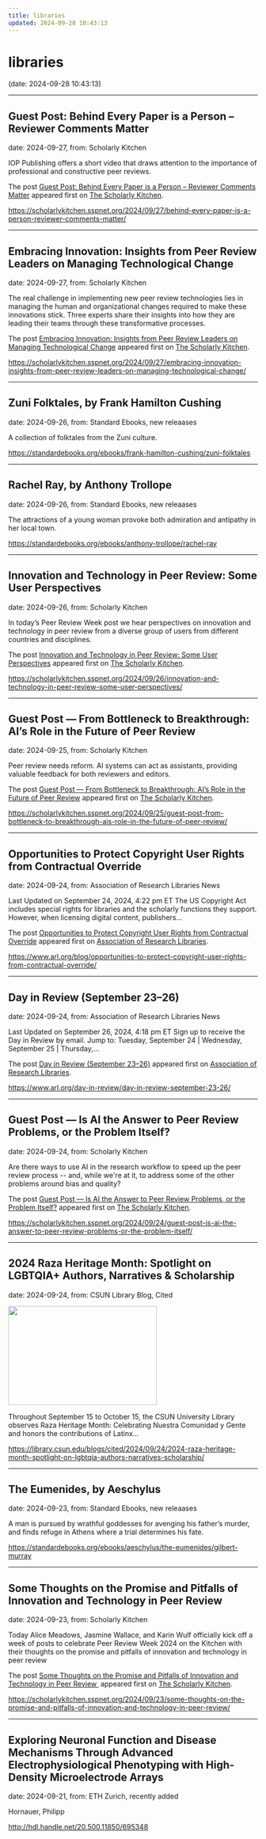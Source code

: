 ```yaml
---
title: libraries
updated: 2024-09-28 10:43:13
---
```


# libraries

(date: 2024-09-28 10:43:13)

---

## Guest Post:  Behind Every Paper is a Person – Reviewer Comments Matter

date: 2024-09-27, from: Scholarly Kitchen

<p>IOP Publishing offers a short video that draws attention to the importance of professional and constructive peer reviews.</p>
<p>The post <a href="https://scholarlykitchen.sspnet.org/2024/09/27/behind-every-paper-is-a-person-reviewer-comments-matter/">Guest Post:  Behind Every Paper is a Person – Reviewer Comments Matter</a> appeared first on <a href="https://scholarlykitchen.sspnet.org">The Scholarly Kitchen</a>.</p>
 

<https://scholarlykitchen.sspnet.org/2024/09/27/behind-every-paper-is-a-person-reviewer-comments-matter/>

---

## Embracing Innovation: Insights from Peer Review Leaders on Managing Technological Change

date: 2024-09-27, from: Scholarly Kitchen

<p>The real challenge in implementing new peer review technologies lies in managing the human and organizational changes required to make these innovations stick. Three experts share their insights into how they are leading their teams through these transformative processes.</p>
<p>The post <a href="https://scholarlykitchen.sspnet.org/2024/09/27/embracing-innovation-insights-from-peer-review-leaders-on-managing-technological-change/">Embracing Innovation: Insights from Peer Review Leaders on Managing Technological Change</a> appeared first on <a href="https://scholarlykitchen.sspnet.org">The Scholarly Kitchen</a>.</p>
 

<https://scholarlykitchen.sspnet.org/2024/09/27/embracing-innovation-insights-from-peer-review-leaders-on-managing-technological-change/>

---

## Zuni Folktales, by Frank Hamilton Cushing

date: 2024-09-26, from: Standard Ebooks, new releaases

A collection of folktales from the Zuni culture. 

<https://standardebooks.org/ebooks/frank-hamilton-cushing/zuni-folktales>

---

## Rachel Ray, by Anthony Trollope

date: 2024-09-26, from: Standard Ebooks, new releaases

The attractions of a young woman provoke both admiration and antipathy in her local town. 

<https://standardebooks.org/ebooks/anthony-trollope/rachel-ray>

---

## Innovation and Technology in Peer Review: Some User Perspectives

date: 2024-09-26, from: Scholarly Kitchen

<p>In today’s Peer Review Week post we hear perspectives on innovation and technology in peer review from a diverse group of users from different countries and disciplines.</p>
<p>The post <a href="https://scholarlykitchen.sspnet.org/2024/09/26/innovation-and-technology-in-peer-review-some-user-perspectives/">Innovation and Technology in Peer Review: Some User Perspectives</a> appeared first on <a href="https://scholarlykitchen.sspnet.org">The Scholarly Kitchen</a>.</p>
 

<https://scholarlykitchen.sspnet.org/2024/09/26/innovation-and-technology-in-peer-review-some-user-perspectives/>

---

## Guest Post — From Bottleneck to Breakthrough: AI’s Role in the Future of Peer Review

date: 2024-09-25, from: Scholarly Kitchen

<p>Peer review needs reform. AI systems can act as assistants, providing valuable feedback for both reviewers and editors.</p>
<p>The post <a href="https://scholarlykitchen.sspnet.org/2024/09/25/guest-post-from-bottleneck-to-breakthrough-ais-role-in-the-future-of-peer-review/">Guest Post &#8212; From Bottleneck to Breakthrough: AI’s Role in the Future of Peer Review</a> appeared first on <a href="https://scholarlykitchen.sspnet.org">The Scholarly Kitchen</a>.</p>
 

<https://scholarlykitchen.sspnet.org/2024/09/25/guest-post-from-bottleneck-to-breakthrough-ais-role-in-the-future-of-peer-review/>

---

## Opportunities to Protect Copyright User Rights from Contractual Override

date: 2024-09-24, from: Association of Research Libraries News

<p>Last Updated on September 24, 2024, 4:22 pm ET The US Copyright Act includes special rights for libraries and the scholarly functions they support. However, when licensing digital content, publishers...</p>
<p>The post <a href="https://www.arl.org/blog/opportunities-to-protect-copyright-user-rights-from-contractual-override/">Opportunities to Protect Copyright User Rights from Contractual Override</a> appeared first on <a href="https://www.arl.org">Association of Research Libraries</a>.</p>
 

<https://www.arl.org/blog/opportunities-to-protect-copyright-user-rights-from-contractual-override/>

---

## Day in Review (September 23–26)

date: 2024-09-24, from: Association of Research Libraries News

<p>Last Updated on September 26, 2024, 4:18 pm ET Sign up to receive the Day in Review by email. Jump to: Tuesday, September 24 &#124; Wednesday, September 25 &#124; Thursday,...</p>
<p>The post <a href="https://www.arl.org/day-in-review/day-in-review-september-23-26/">Day in Review (September 23–26)</a> appeared first on <a href="https://www.arl.org">Association of Research Libraries</a>.</p>
 

<https://www.arl.org/day-in-review/day-in-review-september-23-26/>

---

## Guest Post — Is AI the Answer to Peer Review Problems, or the Problem Itself?

date: 2024-09-24, from: Scholarly Kitchen

<p>Are there ways to use AI in the research workflow to speed up the peer review process -- and, while we're at it, to address some of the other problems around bias and quality?</p>
<p>The post <a href="https://scholarlykitchen.sspnet.org/2024/09/24/guest-post-is-ai-the-answer-to-peer-review-problems-or-the-problem-itself/">Guest Post &#8212; Is AI the Answer to Peer Review Problems, or the Problem Itself?</a> appeared first on <a href="https://scholarlykitchen.sspnet.org">The Scholarly Kitchen</a>.</p>
 

<https://scholarlykitchen.sspnet.org/2024/09/24/guest-post-is-ai-the-answer-to-peer-review-problems-or-the-problem-itself/>

---

## 2024 Raza Heritage Month: Spotlight on LGBTQIA+ Authors, Narratives & Scholarship

date: 2024-09-24, from: CSUN Library Blog, Cited

<div><img width="300" height="200" src="https://library.csun.edu/blogs/cited/wp-content/uploads/sites/4/2024/09/Copy-of-Celebrando-Cultura-739-x-492-px-300x200.png" class="attachment-medium size-medium wp-post-image" alt="" style="margin-bottom: 15px;" decoding="async" fetchpriority="high" srcset="https://library.csun.edu/blogs/cited/wp-content/uploads/sites/4/2024/09/Copy-of-Celebrando-Cultura-739-x-492-px-300x200.png 300w, https://library.csun.edu/blogs/cited/wp-content/uploads/sites/4/2024/09/Copy-of-Celebrando-Cultura-739-x-492-px.png 739w" sizes="(max-width: 300px) 100vw, 300px" /></div>Throughout September 15 to October 15, the CSUN University Library observes Raza Heritage Month: Celebrating Nuestra Comunidad y Gente and honors the contributions of Latinx&#8230; 

<https://library.csun.edu/blogs/cited/2024/09/24/2024-raza-heritage-month-spotlight-on-lgbtqia-authors-narratives-scholarship/>

---

## The Eumenides, by Aeschylus

date: 2024-09-23, from: Standard Ebooks, new releaases

A man is pursued by wrathful goddesses for avenging his father’s murder, and finds refuge in Athens where a trial determines his fate. 

<https://standardebooks.org/ebooks/aeschylus/the-eumenides/gilbert-murray>

---

## Some Thoughts on the Promise and Pitfalls of Innovation and Technology in Peer Review

date: 2024-09-23, from: Scholarly Kitchen

<p>Today Alice Meadows, Jasmine Wallace, and Karin Wulf officially kick off a week of posts to celebrate Peer Review Week 2024 on the Kitchen with their thoughts on the promise and pitfalls of innovation and technology in peer review</p>
<p>The post <a href="https://scholarlykitchen.sspnet.org/2024/09/23/some-thoughts-on-the-promise-and-pitfalls-of-innovation-and-technology-in-peer-review/">Some Thoughts on the Promise and Pitfalls of Innovation and Technology in Peer Review </a> appeared first on <a href="https://scholarlykitchen.sspnet.org">The Scholarly Kitchen</a>.</p>
 

<https://scholarlykitchen.sspnet.org/2024/09/23/some-thoughts-on-the-promise-and-pitfalls-of-innovation-and-technology-in-peer-review/>

---

## Exploring Neuronal Function and Disease Mechanisms Through Advanced Electrophysiological Phenotyping with High-Density Microelectrode Arrays

date: 2024-09-21, from: ETH Zurich, recently added

Hornauer, Philipp 

<http://hdl.handle.net/20.500.11850/695348>

